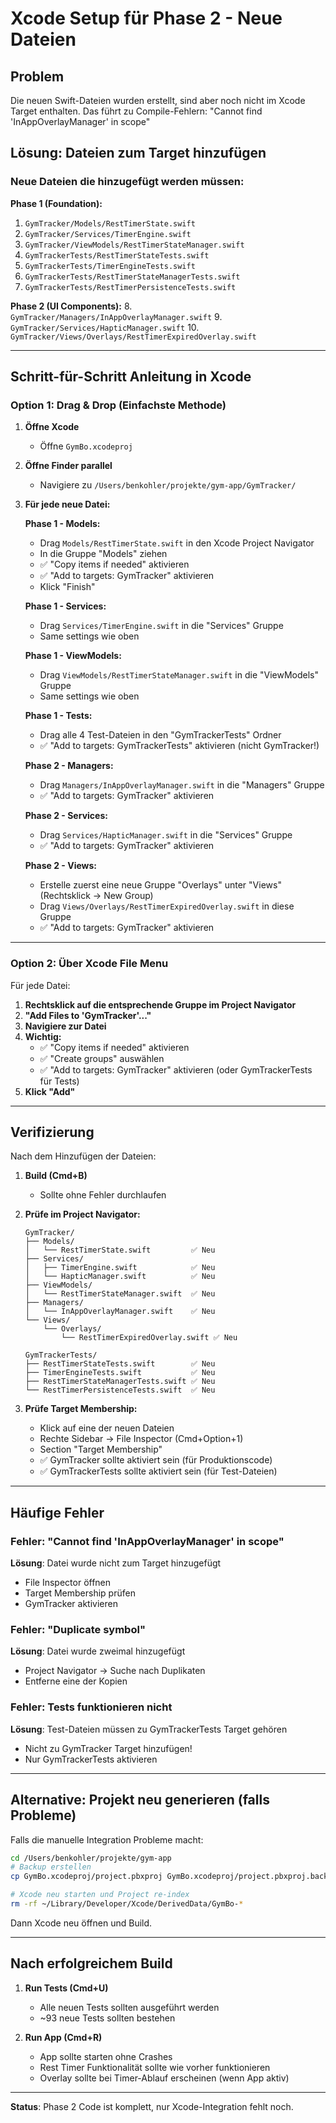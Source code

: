 # Xcode Setup für Phase 2 - Neue Dateien

## Problem
Die neuen Swift-Dateien wurden erstellt, sind aber noch nicht im Xcode Target enthalten.
Das führt zu Compile-Fehlern: "Cannot find 'InAppOverlayManager' in scope"

## Lösung: Dateien zum Target hinzufügen

### Neue Dateien die hinzugefügt werden müssen:

**Phase 1 (Foundation):**
1. `GymTracker/Models/RestTimerState.swift`
2. `GymTracker/Services/TimerEngine.swift`
3. `GymTracker/ViewModels/RestTimerStateManager.swift`
4. `GymTrackerTests/RestTimerStateTests.swift`
5. `GymTrackerTests/TimerEngineTests.swift`
6. `GymTrackerTests/RestTimerStateManagerTests.swift`
7. `GymTrackerTests/RestTimerPersistenceTests.swift`

**Phase 2 (UI Components):**
8. `GymTracker/Managers/InAppOverlayManager.swift`
9. `GymTracker/Services/HapticManager.swift`
10. `GymTracker/Views/Overlays/RestTimerExpiredOverlay.swift`

---

## Schritt-für-Schritt Anleitung in Xcode

### Option 1: Drag & Drop (Einfachste Methode)

1. **Öffne Xcode**
   - Öffne `GymBo.xcodeproj`

2. **Öffne Finder parallel**
   - Navigiere zu `/Users/benkohler/projekte/gym-app/GymTracker/`

3. **Für jede neue Datei:**
   
   **Phase 1 - Models:**
   - Drag `Models/RestTimerState.swift` in den Xcode Project Navigator
   - In die Gruppe "Models" ziehen
   - ✅ "Copy items if needed" aktivieren
   - ✅ "Add to targets: GymTracker" aktivieren
   - Klick "Finish"

   **Phase 1 - Services:**
   - Drag `Services/TimerEngine.swift` in die "Services" Gruppe
   - Same settings wie oben

   **Phase 1 - ViewModels:**
   - Drag `ViewModels/RestTimerStateManager.swift` in die "ViewModels" Gruppe
   - Same settings wie oben

   **Phase 1 - Tests:**
   - Drag alle 4 Test-Dateien in den "GymTrackerTests" Ordner
   - ✅ "Add to targets: GymTrackerTests" aktivieren (nicht GymTracker!)

   **Phase 2 - Managers:**
   - Drag `Managers/InAppOverlayManager.swift` in die "Managers" Gruppe
   - ✅ "Add to targets: GymTracker" aktivieren

   **Phase 2 - Services:**
   - Drag `Services/HapticManager.swift` in die "Services" Gruppe
   - ✅ "Add to targets: GymTracker" aktivieren

   **Phase 2 - Views:**
   - Erstelle zuerst eine neue Gruppe "Overlays" unter "Views" (Rechtsklick → New Group)
   - Drag `Views/Overlays/RestTimerExpiredOverlay.swift` in diese Gruppe
   - ✅ "Add to targets: GymTracker" aktivieren

---

### Option 2: Über Xcode File Menu

Für jede Datei:

1. **Rechtsklick auf die entsprechende Gruppe im Project Navigator**
2. **"Add Files to 'GymTracker'..."**
3. **Navigiere zur Datei**
4. **Wichtig:**
   - ✅ "Copy items if needed" aktivieren
   - ✅ "Create groups" auswählen
   - ✅ "Add to targets: GymTracker" aktivieren (oder GymTrackerTests für Tests)
5. **Klick "Add"**

---

## Verifizierung

Nach dem Hinzufügen der Dateien:

1. **Build (Cmd+B)**
   - Sollte ohne Fehler durchlaufen

2. **Prüfe im Project Navigator:**
   ```
   GymTracker/
   ├── Models/
   │   └── RestTimerState.swift         ✅ Neu
   ├── Services/
   │   ├── TimerEngine.swift            ✅ Neu
   │   └── HapticManager.swift          ✅ Neu
   ├── ViewModels/
   │   └── RestTimerStateManager.swift  ✅ Neu
   ├── Managers/
   │   └── InAppOverlayManager.swift    ✅ Neu
   └── Views/
       └── Overlays/
           └── RestTimerExpiredOverlay.swift ✅ Neu

   GymTrackerTests/
   ├── RestTimerStateTests.swift        ✅ Neu
   ├── TimerEngineTests.swift           ✅ Neu
   ├── RestTimerStateManagerTests.swift ✅ Neu
   └── RestTimerPersistenceTests.swift  ✅ Neu
   ```

3. **Prüfe Target Membership:**
   - Klick auf eine der neuen Dateien
   - Rechte Sidebar → File Inspector (Cmd+Option+1)
   - Section "Target Membership"
   - ✅ GymTracker sollte aktiviert sein (für Produktionscode)
   - ✅ GymTrackerTests sollte aktiviert sein (für Test-Dateien)

---

## Häufige Fehler

### Fehler: "Cannot find 'InAppOverlayManager' in scope"
**Lösung**: Datei wurde nicht zum Target hinzugefügt
- File Inspector öffnen
- Target Membership prüfen
- GymTracker aktivieren

### Fehler: "Duplicate symbol"
**Lösung**: Datei wurde zweimal hinzugefügt
- Project Navigator → Suche nach Duplikaten
- Entferne eine der Kopien

### Fehler: Tests funktionieren nicht
**Lösung**: Test-Dateien müssen zu GymTrackerTests Target gehören
- Nicht zu GymTracker Target hinzufügen!
- Nur GymTrackerTests aktivieren

---

## Alternative: Projekt neu generieren (falls Probleme)

Falls die manuelle Integration Probleme macht:

```bash
cd /Users/benkohler/projekte/gym-app
# Backup erstellen
cp GymBo.xcodeproj/project.pbxproj GymBo.xcodeproj/project.pbxproj.backup

# Xcode neu starten und Project re-index
rm -rf ~/Library/Developer/Xcode/DerivedData/GymBo-*
```

Dann Xcode neu öffnen und Build.

---

## Nach erfolgreichem Build

1. **Run Tests (Cmd+U)**
   - Alle neuen Tests sollten ausgeführt werden
   - ~93 neue Tests sollten bestehen

2. **Run App (Cmd+R)**
   - App sollte starten ohne Crashes
   - Rest Timer Funktionalität sollte wie vorher funktionieren
   - Overlay sollte bei Timer-Ablauf erscheinen (wenn App aktiv)

---

**Status**: Phase 2 Code ist komplett, nur Xcode-Integration fehlt noch.
